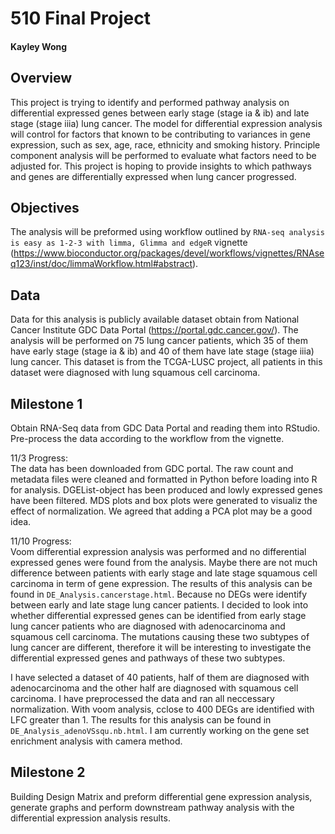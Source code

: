 # 510 Final Project 
#### Kayley Wong

## Overview

This project is trying to identify and performed pathway analysis on differential expressed genes between early stage (stage ia & ib) and late stage (stage iiia) lung cancer. The model for differential expression analysis will control for factors that known to be contributing to variances in gene expression, such as sex, age, race, ethnicity and smoking history. Principle component analysis will be performed to evaluate what factors need to be adjusted for. This project is hoping to provide insights to which pathways and genes are differentially expressed when lung cancer progressed. 

## Objectives
The analysis will be preformed using workflow outlined by `RNA-seq analysis is easy as 1-2-3 with limma, Glimma and edgeR` vignette (https://www.bioconductor.org/packages/devel/workflows/vignettes/RNAseq123/inst/doc/limmaWorkflow.html#abstract). 

## Data
Data for this analysis is publicly available dataset obtain from National Cancer Institute GDC Data Portal (https://portal.gdc.cancer.gov/). The analysis will be performed on 75 lung cancer patients, which 35 of them have early stage (stage ia & ib) and 40 of them have late stage (stage iiia) lung cancer. This dataset is from the TCGA-LUSC project, all patients in this dataset were diagnosed with lung squamous cell carcinoma. 

## Milestone 1
Obtain RNA-Seq data from GDC Data Portal and reading them into RStudio. Pre-process the data according to the workflow from the vignette. 

11/3 Progress:   
The data has been downloaded from GDC portal. The raw count and metadata files were cleaned and formatted in Python before loading into R for analysis. DGEList-object has been produced and lowly expressed genes have been filtered. MDS plots and box plots were generated to visualiz the effect of normalization. We agreed that adding a PCA plot may be a good idea.   

11/10 Progress:  
Voom differential expression analysis was performed and no differential expressed genes were found from the analysis. Maybe there are not much difference between patients with early stage and late stage squamous cell carcinoma in term of gene expression. The results of this analysis can be found in `DE_Analysis.cancerstage.html`. Because no DEGs were identify between early and late stage lung cancer patients. I decided to look into whether differential expressed genes can be identified from early stage lung cancer patients who are diagnosed with adenocarcinoma and squamous cell carcinoma. The mutations causing these two subtypes of lung cancer are different, therefore it will be interesting to investigate the differential expressed genes and pathways of these two subtypes.  

I have selected a dataset of 40 patients, half of them are diagnosed with adenocarcinoma and the other half are diagnosed with squamous cell carcinoma. I have preprocessed the data and ran all neccessary normalization. With voom analysis, cclose to 400 DEGs are identified with LFC greater than 1. The results for this analysis can be found in `DE_Analysis_adenoVSsqu.nb.html`. I am currently working on the gene set enrichment analysis with camera method.      



## Milestone 2
Building Design Matrix and preform differential gene expression analysis, generate graphs and perform downstream pathway analysis with the differential expression analysis results. 
